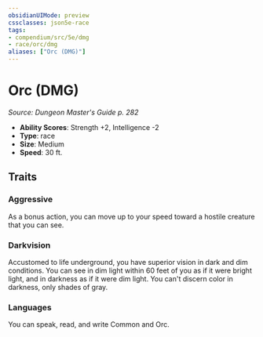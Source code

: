 ```yaml
---
obsidianUIMode: preview
cssclasses: json5e-race
tags:
- compendium/src/5e/dmg
- race/orc/dmg
aliases: ["Orc (DMG)"]
---
```

# Orc (DMG)
*Source: Dungeon Master's Guide p. 282*  

- **Ability Scores**: Strength +2, Intelligence -2
- **Type**: race
- **Size**: Medium
- **Speed**: 30 ft.

## Traits

### Aggressive

As a bonus action, you can move up to your speed toward a hostile creature that you can see.

### Darkvision

Accustomed to life underground, you have superior vision in dark and dim conditions. You can see in dim light within 60 feet of you as if it were bright light, and in darkness as if it were dim light. You can't discern color in darkness, only shades of gray.

### Languages

You can speak, read, and write Common and Orc.